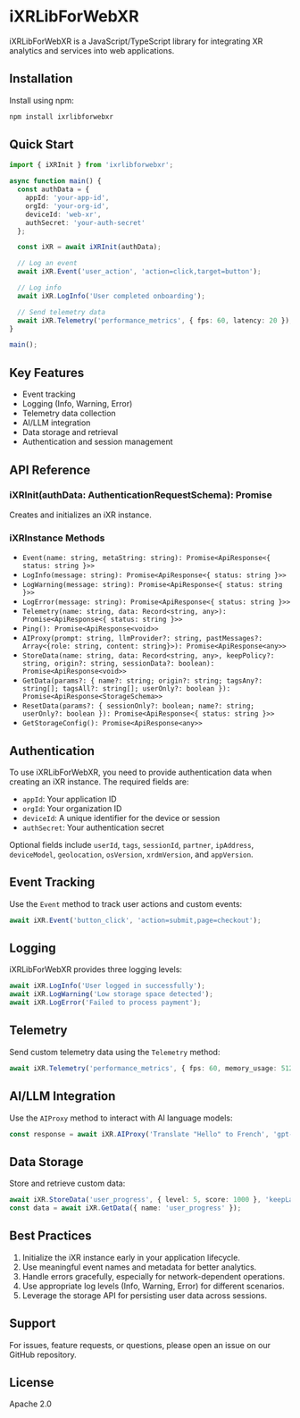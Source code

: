 # iXRLibForWebXR

iXRLibForWebXR is a JavaScript/TypeScript library for integrating XR analytics and services into web applications.

## Installation

Install using npm:

```bash
npm install ixrlibforwebxr
```

## Quick Start

```typescript
import { iXRInit } from 'ixrlibforwebxr';

async function main() {
  const authData = {
    appId: 'your-app-id',
    orgId: 'your-org-id',
    deviceId: 'web-xr',
    authSecret: 'your-auth-secret'
  };

  const iXR = await iXRInit(authData);

  // Log an event
  await iXR.Event('user_action', 'action=click,target=button');

  // Log info
  await iXR.LogInfo('User completed onboarding');

  // Send telemetry data
  await iXR.Telemetry('performance_metrics', { fps: 60, latency: 20 });
}

main();
```

## Key Features

- Event tracking
- Logging (Info, Warning, Error)
- Telemetry data collection
- AI/LLM integration
- Data storage and retrieval
- Authentication and session management

## API Reference

### iXRInit(authData: AuthenticationRequestSchema): Promise<iXRInstance>

Creates and initializes an iXR instance.

### iXRInstance Methods

- `Event(name: string, metaString: string): Promise<ApiResponse<{ status: string }>>`
- `LogInfo(message: string): Promise<ApiResponse<{ status: string }>>`
- `LogWarning(message: string): Promise<ApiResponse<{ status: string }>>`
- `LogError(message: string): Promise<ApiResponse<{ status: string }>>`
- `Telemetry(name: string, data: Record<string, any>): Promise<ApiResponse<{ status: string }>>`
- `Ping(): Promise<ApiResponse<void>>`
- `AIProxy(prompt: string, llmProvider?: string, pastMessages?: Array<{role: string, content: string}>): Promise<ApiResponse<any>>`
- `StoreData(name: string, data: Record<string, any>, keepPolicy?: string, origin?: string, sessionData?: boolean): Promise<ApiResponse<void>>`
- `GetData(params?: { name?: string; origin?: string; tagsAny?: string[]; tagsAll?: string[]; userOnly?: boolean }): Promise<ApiResponse<StorageSchema>>`
- `ResetData(params?: { sessionOnly?: boolean; name?: string; userOnly?: boolean }): Promise<ApiResponse<{ status: string }>>`
- `GetStorageConfig(): Promise<ApiResponse<any>>`

## Authentication

To use iXRLibForWebXR, you need to provide authentication data when creating an iXR instance. The required fields are:

- `appId`: Your application ID
- `orgId`: Your organization ID
- `deviceId`: A unique identifier for the device or session
- `authSecret`: Your authentication secret

Optional fields include `userId`, `tags`, `sessionId`, `partner`, `ipAddress`, `deviceModel`, `geolocation`, `osVersion`, `xrdmVersion`, and `appVersion`.

## Event Tracking

Use the `Event` method to track user actions and custom events:

```typescript
await iXR.Event('button_click', 'action=submit,page=checkout');
```

## Logging

iXRLibForWebXR provides three logging levels:

```typescript
await iXR.LogInfo('User logged in successfully');
await iXR.LogWarning('Low storage space detected');
await iXR.LogError('Failed to process payment');
```

## Telemetry

Send custom telemetry data using the `Telemetry` method:

```typescript
await iXR.Telemetry('performance_metrics', { fps: 60, memory_usage: 512 });
```

## AI/LLM Integration

Use the `AIProxy` method to interact with AI language models:

```typescript
const response = await iXR.AIProxy('Translate "Hello" to French', 'gpt-3.5-turbo');
```

## Data Storage

Store and retrieve custom data:

```typescript
await iXR.StoreData('user_progress', { level: 5, score: 1000 }, 'keepLatest');
const data = await iXR.GetData({ name: 'user_progress' });
```

## Best Practices

1. Initialize the iXR instance early in your application lifecycle.
2. Use meaningful event names and metadata for better analytics.
3. Handle errors gracefully, especially for network-dependent operations.
4. Use appropriate log levels (Info, Warning, Error) for different scenarios.
5. Leverage the storage API for persisting user data across sessions.

## Support

For issues, feature requests, or questions, please open an issue on our GitHub repository.

## License

Apache 2.0